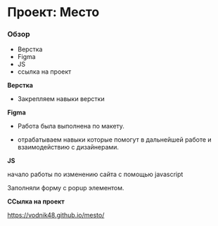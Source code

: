 # Проект: Место

### Обзор


* Верстка
* Figma
* JS
* ссылка на проект

**Верстка**

* Закрепляем навыки верстки

**Figma**

* Работа была выполнена по макету.

- отрабатываем навыки которые помогут в дальнейшей работе и взаимодействию с дизайнерами.

**JS**

 начало работы по изменению сайта с помощью javascript

 Заполняли форму с popup элементом. 

 **ССылка на проект**

 https://vodnik48.github.io/mesto/
